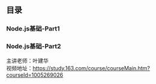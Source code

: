 ## 目录
### Node.js基础-Part1

### Node.js基础-Part2

主讲老师：叶建华  
视频地址：https://study.163.com/course/courseMain.htm?courseId=1005269026

